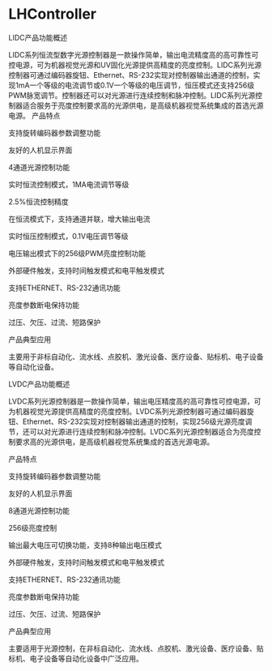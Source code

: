 # LHController
LIDC产品功能概述

LIDC系列恒流型数字光源控制器是一款操作简单，输出电流精度高的高可靠性可控电源，可为机器视觉光源和UV固化光源提供高精度的亮度控制。LIDC系列光源控制器可通过编码器旋钮、Ethernet、RS-232实现对控制器输出通道的控制，实现1mA一个等级的电流调节或0.1V一个等级的电压调节，恒压模式还支持256级PWM脉宽调节。控制器还可以对光源进行连续控制和脉冲控制。LIDC系列光源控制器适合服务于亮度控制要求高的光源供电，是高级机器视觉系统集成的首选光源电源。
产品特点

支持旋转编码器参数调整功能

友好的人机显示界面

4通道光源控制功能

实时恒流控制模式，1MA电流调节等级

2.5%恒流控制精度 

在恒流模式下，支持通道并联，增大输出电流

实时恒压控制模式，0.1V电压调节等级

电压输出模式下的256级PWM亮度控制功能

外部硬件触发，支持时间触发模式和电平触发模式

支持ETHERNET、RS-232通讯功能

亮度参数断电保持功能

过压、欠压、过流、短路保护

产品典型应用

主要用于非标自动化、流水线、点胶机、激光设备、医疗设备、贴标机、电子设备等自动化设备。


LVDC产品功能概述

LVDC系列光源控制器是一款操作简单，输出电压精度高的高可靠性可控电源，可为机器视觉光源提供高精度的亮度控制。LVDC系列光源控制器可通过编码器旋钮、Ethernet、RS-232实现对控制器输出通道的控制，实现256级光源亮度调节，还可以对光源进行连续控制和脉冲控制。LVDC系列光源控制器适合为亮度控制要求高的光源供电，是高级机器视觉系统集成的首选光源电源。

产品特点

支持旋转编码器参数调整功能

友好的人机显示界面

8通道光源控制功能

256级亮度控制

输出最大电压可切换功能，支持8种输出电压模式

外部硬件触发，支持时间触发模式和电平触发模式

支持ETHERNET、RS-232通讯功能

亮度参数断电保持功能

过压、欠压、过流、短路保护

产品典型应用

主要适用于光源控制，在非标自动化、流水线、点胶机、激光设备、医疗设备、贴标机、电子设备等自动化设备中广泛应用。
